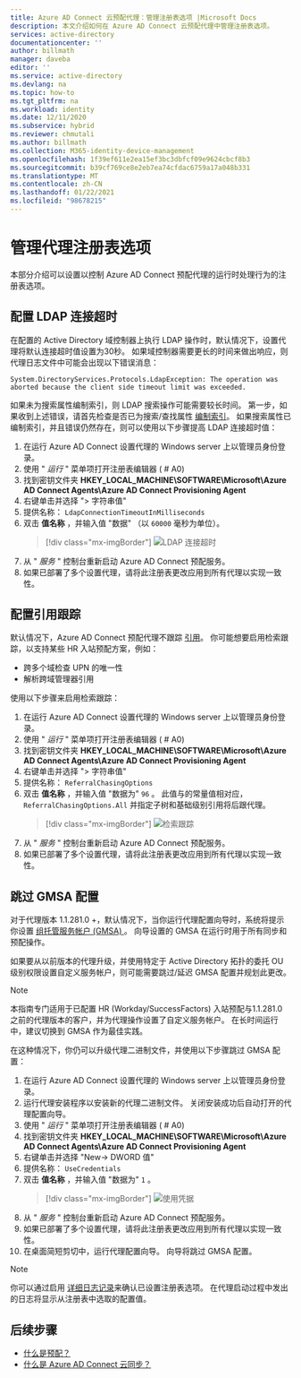 ```yaml
---
title: Azure AD Connect 云预配代理：管理注册表选项 |Microsoft Docs
description: 本文介绍如何在 Azure AD Connect 云预配代理中管理注册表选项。
services: active-directory
documentationcenter: ''
author: billmath
manager: daveba
editor: ''
ms.service: active-directory
ms.devlang: na
ms.topic: how-to
ms.tgt_pltfrm: na
ms.workload: identity
ms.date: 12/11/2020
ms.subservice: hybrid
ms.reviewer: chmutali
ms.author: billmath
ms.collection: M365-identity-device-management
ms.openlocfilehash: 1f39ef611e2ea15ef3bc3dbfcf09e9624cbcf8b3
ms.sourcegitcommit: b39cf769ce8e2eb7ea74cfdac6759a17a048b331
ms.translationtype: MT
ms.contentlocale: zh-CN
ms.lasthandoff: 01/22/2021
ms.locfileid: "98678215"
---
```

# <a name="manage-agent-registry-options"></a>管理代理注册表选项

本部分介绍可以设置以控制 Azure AD Connect 预配代理的运行时处理行为的注册表选项。 

## <a name="configure-ldap-connection-timeout"></a>配置 LDAP 连接超时
在配置的 Active Directory 域控制器上执行 LDAP 操作时，默认情况下，设置代理将默认连接超时值设置为30秒。 如果域控制器需要更长的时间来做出响应，则代理日志文件中可能会出现以下错误消息： 

`
System.DirectoryServices.Protocols.LdapException: The operation was aborted because the client side timeout limit was exceeded.
`

如果未为搜索属性编制索引，则 LDAP 搜索操作可能需要较长时间。 第一步，如果收到上述错误，请首先检查是否已为搜索/查找属性 [编制索引](/windows/win32/ad/indexed-attributes)。 如果搜索属性已编制索引，并且错误仍然存在，则可以使用以下步骤提高 LDAP 连接超时值： 

1. 在运行 Azure AD Connect 设置代理的 Windows server 上以管理员身份登录。
1. 使用 " *运行* " 菜单项打开注册表编辑器 ( # A0)  
1. 找到密钥文件夹 **HKEY_LOCAL_MACHINE\SOFTWARE\Microsoft\Azure AD Connect Agents\Azure AD Connect Provisioning Agent**
1. 右键单击并选择 "> 字符串值"
1. 提供名称： `LdapConnectionTimeoutInMilliseconds`
1. 双击 **值名称** ，并输入值 "数据" （以 `60000` 毫秒为单位）。
    > [!div class="mx-imgBorder"]
    > ![LDAP 连接超时](media/how-to-manage-registry-options/ldap-connection-timeout.png)
1. 从 " *服务* " 控制台重新启动 Azure AD Connect 预配服务。
1. 如果已部署了多个设置代理，请将此注册表更改应用到所有代理以实现一致性。 

## <a name="configure-referral-chasing"></a>配置引用跟踪
默认情况下，Azure AD Connect 预配代理不跟踪 [引用](/windows/win32/ad/referrals)。 你可能想要启用检索跟踪，以支持某些 HR 入站预配方案，例如： 
* 跨多个域检查 UPN 的唯一性
* 解析跨域管理器引用

使用以下步骤来启用检索跟踪：

1. 在运行 Azure AD Connect 设置代理的 Windows server 上以管理员身份登录。
1. 使用 " *运行* " 菜单项打开注册表编辑器 ( # A0)  
1. 找到密钥文件夹 **HKEY_LOCAL_MACHINE\SOFTWARE\Microsoft\Azure AD Connect Agents\Azure AD Connect Provisioning Agent**
1. 右键单击并选择 "> 字符串值"
1. 提供名称： `ReferralChasingOptions`
1. 双击 **值名称** ，并输入值 "数据为" `96` 。 此值与的常量值相对应， `ReferralChasingOptions.All` 并指定子树和基础级别引用将后跟代理。 
    > [!div class="mx-imgBorder"]
    > ![检索跟踪](media/how-to-manage-registry-options/referral-chasing.png)
1. 从 " *服务* " 控制台重新启动 Azure AD Connect 预配服务。
1. 如果已部署了多个设置代理，请将此注册表更改应用到所有代理以实现一致性。

## <a name="skip-gmsa-configuration"></a>跳过 GMSA 配置
对于代理版本 1.1.281.0 +，默认情况下，当你运行代理配置向导时，系统将提示你设置 [组托管服务帐户 (GMSA) ](/windows-server/security/group-managed-service-accounts/group-managed-service-accounts-overview)。 向导设置的 GMSA 在运行时用于所有同步和预配操作。 

如果要从以前版本的代理升级，并使用特定于 Active Directory 拓扑的委托 OU 级别权限设置自定义服务帐户，则可能需要跳过/延迟 GMSA 配置并规划此更改。 

> [!NOTE]
> 本指南专门适用于已配置 HR (Workday/SuccessFactors) 入站预配与1.1.281.0 之前的代理版本的客户，并为代理操作设置了自定义服务帐户。 在长时间运行中，建议切换到 GMSA 作为最佳实践。  

在这种情况下，你仍可以升级代理二进制文件，并使用以下步骤跳过 GMSA 配置： 

1. 在运行 Azure AD Connect 设置代理的 Windows server 上以管理员身份登录。
1. 运行代理安装程序以安装新的代理二进制文件。 关闭安装成功后自动打开的代理配置向导。 
1. 使用 " *运行* " 菜单项打开注册表编辑器 ( # A0)  
1. 找到密钥文件夹 **HKEY_LOCAL_MACHINE\SOFTWARE\Microsoft\Azure AD Connect Agents\Azure AD Connect Provisioning Agent**
1. 右键单击并选择 "New-> DWORD 值"
1. 提供名称： `UseCredentials`
1. 双击 **值名称** ，并输入值 "数据为" `1` 。  
    > [!div class="mx-imgBorder"]
    > ![使用凭据](media/how-to-manage-registry-options/use-credentials.png)
1. 从 " *服务* " 控制台重新启动 Azure AD Connect 预配服务。
1. 如果已部署了多个设置代理，请将此注册表更改应用到所有代理以实现一致性。
1. 在桌面简短剪切中，运行代理配置向导。 向导将跳过 GMSA 配置。 


> [!NOTE]
> 你可以通过启用 [详细日志记录](how-to-troubleshoot.md#log-files)来确认已设置注册表选项。 在代理启动过程中发出的日志将显示从注册表中选取的配置值。 

## <a name="next-steps"></a>后续步骤 

- [什么是预配？](what-is-provisioning.md)
- [什么是 Azure AD Connect 云同步？](what-is-cloud-sync.md)

